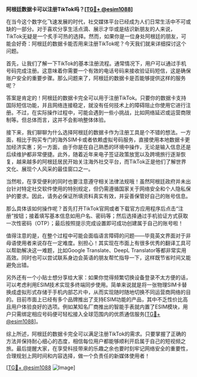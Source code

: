 **阿根廷数据卡可以注册TikTok吗？[[TG💪+ @esim1088](https://t.me/s/esim1088)]**

在当今这个数字化飞速发展的时代，社交媒体平台已经成为人们日常生活中不可或缺的一部分。对于喜欢分享生活点滴、展示才华或是结识新朋友的人来说，TikTok无疑是一个炙手可热的选择。然而，如果你是一位身处阿根廷的朋友，可能会好奇：阿根廷的数据卡能否用来注册TikTok呢？今天我们就来详细探讨这个问题。

首先，让我们了解一下TikTok的基本注册流程。通常情况下，用户可以通过手机号码完成注册。这意味着你需要一个有效的电话号码来接收验证码短信，这是确保账户安全的重要步骤。那么问题来了，阿根廷的数据卡是否能够提供这样的服务呢？

答案是肯定的！阿根廷的数据卡完全可以用于注册TikTok。只要你的数据卡支持国际短信功能，并且网络连接稳定，就没有任何技术上的障碍阻止你使用它进行注册。不过，在实际操作过程中，可能会遇到一些小挑战，比如网络延迟或运营商限制等。但总体而言，这并不会影响整体体验。

接下来，我们聊聊为什么选择阿根廷的数据卡作为注册工具是个不错的想法。一方面，相比于购买专门的海外SIM卡或者依赖虚拟号码服务，直接使用本地数据卡更加经济实惠；另一方面，由于你是在自己熟悉的环境中操作，无论是输入信息还是后续维护都非常便捷。此外，随着近年来电子签证政策放宽以及跨境旅行逐渐恢复，越来越多的阿根廷居民开始关注海外社交平台，而TikTok正是他们了解世界文化、展现个人风采的最佳窗口之一。

当然啦，在享受便利的同时也要注意遵守相关法律法规哦！虽然阿根廷政府并未出台针对特定社交软件使用的特别规定，但仍需遵循国家关于网络安全和个人隐私保护的要求。因此，请务必保证所填资料真实有效，并妥善保管好自己的账号信息。

那么具体该如何操作呢？首先打开TikTok官网或者下载官方应用程序后点击“注册”按钮；接着填写基本信息如用户名、密码等；然后选择通过手机验证方式获取一次性密码（OTP）；最后按照提示完成设置即可成功创建属于自己的账号啦！

值得注意的是，在整个过程中可能会面临语言障碍的问题——毕竟英文界面对于非母语使用者来说存在一定难度。别担心！其实现在市面上有很多优秀的翻译工具可以帮助解决这一难题，比如Google Translate、DeepL Translator等都非常实用高效。同时也可以尝试联系身边会英语的朋友帮忙指导一下，这样既节省时间又能避免出错。

另外还有一个小贴士想分享给大家：如果你觉得频繁切换设备登录不太方便的话，可以考虑利用ESIM技术实现多终端同步使用。简单来说就是将一张物理SIM卡替换成虚拟形式存储于手机内部芯片中，从而实现随时随地切换不同运营商网络的目的。目前市面上已经有多个品牌推出了支持ESIM功能的产品，其中不乏性价比高且用户体验良好的选项。例如某知名厂商推出的智能手表就内置了ESIM模块，用户只需绑定相应号码便可轻松接入全球范围内的优质通信服务[[TG💪+ @esim1088](https://t.me/s/esim1088)]。

综上所述，阿根廷的数据卡完全可以满足注册TikTok的需求。只要掌握了正确的方法并保持耐心细心的态度，相信每位用户都能够顺利开启属于自己的短视频之旅。最后提醒大家，在享受科技带来的乐趣之余也要时刻牢记网络安全的重要性，合理规划上网时间和内容选择，做一个负责任的新媒体使用者！

[[TG💪+ @esim1088](https://t.me/s/esim1088) ![Image](https://i.postimg.cc/4NQfJmqS/Snipaste-2025-05-13-00-14-12.png)]